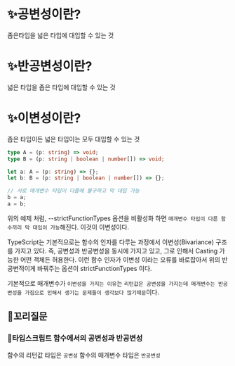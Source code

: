 # ✨공변성이란?

좁은타입을 넓은 타입에 대입할 수 있는 것

# ✨반공변성이란?

넓은 타입을 좁은 타입에 대입할 수 있는 것

# ✨이변성이란?

좁은 타입이든 넓은 타입이는 모두 대입할 수 있는 것

```typescript
type A = (p: string) => void;
type B = (p: string | boolean | number[]) => void;

let a: A = (p: string) => {};
let b: B = (p: string | boolean | number[]) => {};

// 서로 매개변수 타입이 다름에 불구하고 막 대입 가능
b = a;
a = b;
```

위의 예제 처럼, --strictFunctionTypes 옵션을 비활성화 하면 `매개변수 타입이 다른 함수끼리 막 대입이 가능`해진다.
이것이 이변성이다.

TypeScript는 기본적으로는 함수의 인자를 다루는 과정에서 이변성(Bivariance) 구조를 가지고 있다.
즉, 공변성과 반공변성을 동시에 가지고 있고, 그로 인해서 Casting 가능한 어떤 객체든 허용한다.
이런 함수 인자가 이변성 이라는 오류를 바로잡아서 위의 반공변적이게 바꿔주는 옵션이 strictFunctionTypes 이다.

기본적으로 매개변수가 `이변성을 가지는 이유`는 `리턴값은 공변성을 가지는데 매개변수는 반공변성을 가짐으로 인해서 생기는 문제들이 생각보다 많기때문`이다.

## 🔁꼬리질문

### 🤔타입스크립트 함수에서의 공변성과 반공변성

함수의 리턴값 타입은 `공변성`
함수의 매개변수 타입은 `반공변성`
